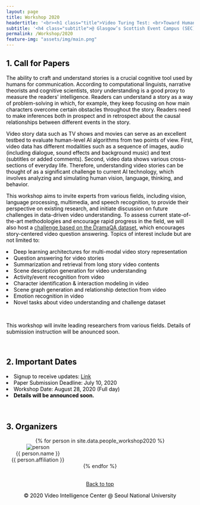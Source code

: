 ```yaml
---
layout: page
title: Workshop 2020
headertitle: '<br><h1 class="title">Video Turing Test: <br>Toward Human-Level Video Story Understanding</h1>'
subtitle: '<h4 class="subtitle">@ Glasgow’s Scottish Event Campus (SEC), <br>28 Aug. 2020, Glasgow, 16th ECCV</h4><br><a class="btn btn-default" href="https://eccv2020.eu//"><img src="/assets/img/eccvlogo.png" style="max-width: 5em; padding: 0.1em 0.1em; background-color:#FFFFFF;"></a><br><br>'
permalink: /Workshop/2020
feature-img: "assets/img/main.png"
---
```



<link rel="stylesheet" href="/assets/css/member.css">

<style>
    table {
        width: 100%;
    }
    
    div.content-container{
        position: relative;
        background-image: url(/assets/img/workshop/main.png);                                                               
        height: 400px;
        background-size: cover;
        z-index: 200;
    }
    
    span{
        text-indent: 10px;
    }
</style>

<div class="content-subcontainer" style="TEXT-ALIGN: left; color:black" id="top">
  <h2> 1. Call for Papers </h2>
  <p>
  The ability to craft and understand stories is a crucial cognitive tool used by humans for communication. According to computational linguists, narrative theorists and cognitive scientists, story understanding is a good proxy to measure the readers' intelligence. Readers can understand a story as a way of problem-solving in which, for example, they keep focusing on how main characters overcome certain obstacles throughout the story. Readers need to make inferences both in prospect and in retrospect about the causal relationships between different events in the story.
  </p>
  <p>
  Video story data such as TV shows and movies can serve as an excellent testbed to evaluate human-level AI algorithms from two points of view. First, video data has different modalities such as a sequence of images, audio (including dialogue, sound effects and background music) and text (subtitles or added comments). Second, video data shows various cross-sections of everyday life. Therefore, understanding video stories can be thought of as a significant challenge to current AI technology, which involves analyzing and simulating human vision, language, thinking, and behavior.
  </p>
  <p>
  This workshop aims to invite experts from various fields, including vision, language processing, multimedia, and speech recognition, to provide their perspective on existing research, and initiate discussion on future challenges in data-driven video understanding. To assess current state-of-the-art methodologies and encourage rapid progress in the field, 
  we will also host a <a href="https://dramaqa.github.io/Challenge/2020">challenge based on the DramaQA dataset</a>, which encourages story-centered video question answering. Topics of interest include but are not limited to:
  </p>
  <li>Deep learning architectures for multi-modal video story representation</li>
  <li>Question answering for video stories</li>
  <li>Summarization and retrieval from long story video contents</li>
  <li>Scene description generation for video understanding</li>
  <li>Activity/event recognition from video</li>
  <li>Character identification & interaction modeling in video</li>
  <li>Scene graph generation and relationship detection from video</li>
  <li>Emotion recognition in video</li>
  <li>Novel tasks about video understanding and challenge dataset</li>
  
  <br><p>
  This workshop will invite leading researchers from various fields. Details of submission instruction will be anounced soon.
  </p>
</div> <br />

<div class="content-subcontainer" style="TEXT-ALIGN: left; color:black">
  <h2> 2. Important Dates </h2>
  <div style="overflow-x: auto">
    <li>
      Signup to receive updates: <a href="https://forms.gle/KJ7TT9YQAedsjhBq6">Link</a>
    </li>
    <li>
      Paper Submission Deadline: July 10, 2020
    </li>
    <li>
      Workshop Date: August 28, 2020 (Full day)
    </li>
    <li>
        <b>Details will be announced soon.</b>
    </li>
  </div>
</div> <br /> <br />

<div class="content-subcontainer">
    <h2 class = "content-title" style="TEXT-ALIGN: left; color: black;">
      3. Organizers
    </h2>
    <div class="content-item" style="TEXT-ALIGN: center;">
      {% for person in site.data.people_workshop2020 %}
        <div class="member" style="vertical-align: top; width: 170px;">
          <div class="member-profile">
            <img class="member-profile" src="{{person.src}}" alt="person">
          </div>
          <div class="member-name member-name">
            {{ person.name }}
          </div>
          <div class="member-info member-position">
            {{ person.affiliation }}
          </div>
        </div>
      {% endfor %}
    </div>
</div> <br />

<div class="content-subcontainer" style="TEXT-ALIGN: center; color:black">
<footer>
  <p class="pull-right"><a href="#top">Back to top</a></p>
  <p>© 2020 Video Intelligence Center @ Seoul National University </p>
</footer>
